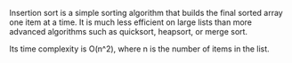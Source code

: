Insertion sort is a simple sorting algorithm that builds the final sorted array one item at a time. 
It is much less efficient on large lists than more advanced algorithms such as quicksort, heapsort, or merge sort. 

Its time complexity is O(n^2), where n is the number of items in the list.